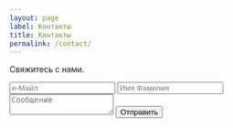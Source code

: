 ```yaml
---
layout: page
label: Контакты
title: Контакты
permalink: /contact/
---
```


Свяжитесь с нами.

<form method="POST" action="https://formspree.io/teatral.tallinn@gmail.com">
  <input type="email" name="email" placeholder="е-Майл">
  <input name="name" placeholder="Имя Фамилия" />
  <textarea name="message" placeholder="Сообщение"></textarea>
  <button class="btn" type="submit">Отправить</button>
</form>
